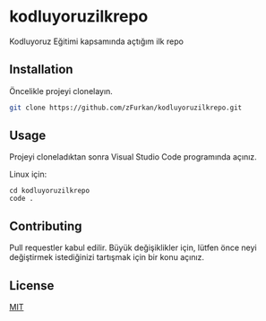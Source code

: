 # kodluyoruzilkrepo
Kodluyoruz Eğitimi kapsamında açtığım ilk repo

## Installation

Öncelikle projeyi clonelayın. 
```bash
git clone https://github.com/zFurkan/kodluyoruzilkrepo.git
``` 

## Usage

Projeyi cloneladıktan sonra Visual Studio Code programında açınız.

Linux için:
```linux
cd kodluyoruzilkrepo
code .
```

## Contributing
Pull requestler kabul edilir. Büyük değişiklikler için, lütfen önce neyi değiştirmek istediğinizi tartışmak için bir konu açınız.


## License
[MIT](https://choosealicense.com/licenses/mit/)
